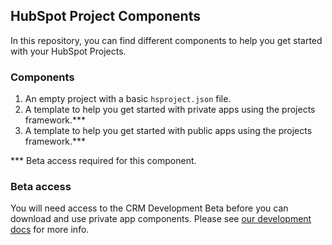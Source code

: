 ## HubSpot Project Components

In this repository, you can find different components to help you get started with your HubSpot Projects.

### Components

1. An empty project with a basic `hsproject.json` file.
2. A template to help you get started with private apps using the projects framework.***
3. A template to help you get started with public apps using the projects framework.***

*** Beta access required for this component.

### Beta access

You will need access to the CRM Development Beta before you can download and use private app components. Please see [our development docs](https://developers.hubspot.com/docs/platform/crm-development-tools-overview) for more info.
